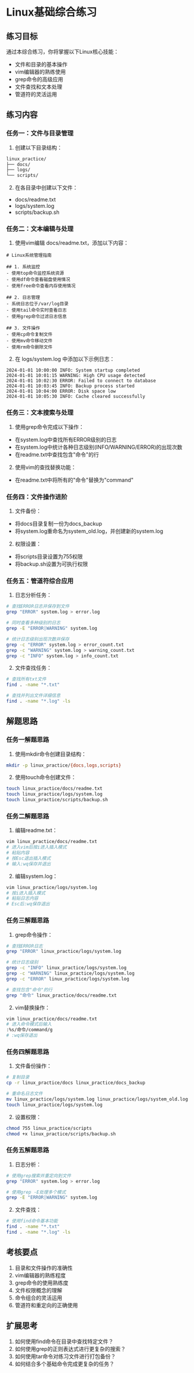 # Linux基础综合练习

## 练习目标
通过本综合练习，你将掌握以下Linux核心技能：
- 文件和目录的基本操作
- vim编辑器的熟练使用
- grep命令的高级应用
- 文件查找和文本处理
- 管道符的灵活运用

## 练习内容

### 任务一：文件与目录管理
1. 创建以下目录结构：
```bash
linux_practice/
├── docs/
├── logs/
└── scripts/
```

2. 在各目录中创建以下文件：
- docs/readme.txt
- logs/system.log
- scripts/backup.sh

### 任务二：文本编辑与处理
1. 使用vim编辑 docs/readme.txt，添加以下内容：
```
# Linux系统管理指南

## 1. 系统监控
- 使用top命令监控系统资源
- 使用df命令查看磁盘使用情况
- 使用free命令查看内存使用情况

## 2. 日志管理
- 系统日志位于/var/log目录
- 使用tail命令实时查看日志
- 使用grep命令过滤日志信息

## 3. 文件操作
- 使用cp命令复制文件
- 使用mv命令移动文件
- 使用rm命令删除文件
```

2. 在 logs/system.log 中添加以下示例日志：
```
2024-01-01 10:00:00 INFO: System startup completed
2024-01-01 10:01:15 WARNING: High CPU usage detected
2024-01-01 10:02:30 ERROR: Failed to connect to database
2024-01-01 10:03:45 INFO: Backup process started
2024-01-01 10:04:00 ERROR: Disk space low
2024-01-01 10:05:30 INFO: Cache cleared successfully
```

### 任务三：文本搜索与处理
1. 使用grep命令完成以下操作：
- 在system.log中查找所有ERROR级别的日志
- 在system.log中统计各种日志级别(INFO/WARNING/ERROR)的出现次数
- 在readme.txt中查找包含"命令"的行

2. 使用vim的查找替换功能：
- 在readme.txt中将所有的"命令"替换为"command"

### 任务四：文件操作进阶
1. 文件备份：
- 将docs目录复制一份为docs_backup
- 将system.log重命名为system_old.log，并创建新的system.log

2. 权限设置：
- 将scripts目录设置为755权限
- 将backup.sh设置为可执行权限

### 任务五：管道符综合应用
1. 日志分析任务：
```bash
# 查找ERROR日志并保存到文件
grep "ERROR" system.log > error.log

# 同时查看多种级别的日志
grep -E "ERROR|WARNING" system.log

# 统计日志级别出现次数并保存
grep -c "ERROR" system.log > error_count.txt
grep -c "WARNING" system.log > warning_count.txt
grep -c "INFO" system.log > info_count.txt
```

2. 文件查找任务：
```bash
# 查找所有txt文件
find . -name "*.txt"

# 查找并列出文件详细信息
find . -name "*.log" -ls
```

## 解题思路

### 任务一解题思路
1. 使用mkdir命令创建目录结构：
```bash
mkdir -p linux_practice/{docs,logs,scripts}
```

2. 使用touch命令创建文件：
```bash
touch linux_practice/docs/readme.txt
touch linux_practice/logs/system.log
touch linux_practice/scripts/backup.sh
```

### 任务二解题思路
1. 编辑readme.txt：
```bash
vim linux_practice/docs/readme.txt
# 进入vim后按i进入插入模式
# 粘贴内容
# 按Esc退出插入模式
# 输入:wq保存并退出
```

2. 编辑system.log：
```bash
vim linux_practice/logs/system.log
# 按i进入插入模式
# 粘贴日志内容
# Esc后:wq保存退出
```

### 任务三解题思路
1. grep命令操作：
```bash
# 查找ERROR日志
grep "ERROR" linux_practice/logs/system.log

# 统计日志级别
grep -c "INFO" linux_practice/logs/system.log
grep -c "WARNING" linux_practice/logs/system.log
grep -c "ERROR" linux_practice/logs/system.log

# 查找包含"命令"的行
grep "命令" linux_practice/docs/readme.txt
```

2. vim替换操作：
```bash
vim linux_practice/docs/readme.txt
# 进入命令模式后输入
:%s/命令/command/g
# :wq保存退出
```

### 任务四解题思路
1. 文件备份操作：
```bash
# 复制目录
cp -r linux_practice/docs linux_practice/docs_backup

# 重命名日志文件
mv linux_practice/logs/system.log linux_practice/logs/system_old.log
touch linux_practice/logs/system.log
```

2. 设置权限：
```bash
chmod 755 linux_practice/scripts
chmod +x linux_practice/scripts/backup.sh
```

### 任务五解题思路
1. 日志分析：
```bash
# 使用grep搜索并重定向到文件
grep "ERROR" system.log > error.log

# 使用grep -E处理多个模式
grep -E "ERROR|WARNING" system.log
```

2. 文件查找：
```bash
# 使用find命令基本功能
find . -name "*.txt"
find . -name "*.log" -ls
```

## 考核要点
1. 目录和文件操作的准确性
2. vim编辑器的熟练程度
3. grep命令的使用熟练度
4. 文件权限概念的理解
5. 命令组合的灵活运用
6. 管道符和重定向的正确使用

## 扩展思考
1. 如何使用find命令在目录中查找特定文件？
2. 如何使用grep的正则表达式进行更复杂的搜索？
3. 如何使用tar命令对练习文件进行打包备份？
4. 如何结合多个基础命令完成更复杂的任务？
